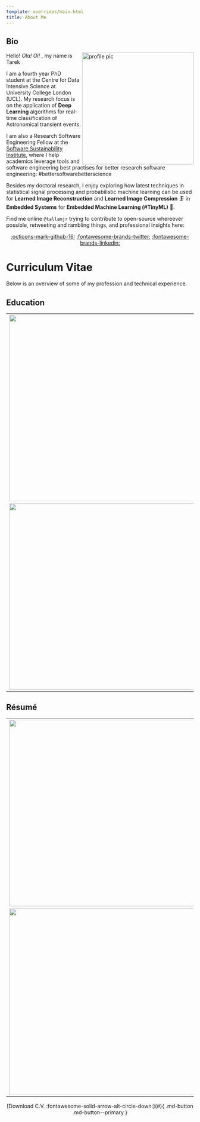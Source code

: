 ```yaml
---
template: overrides/main.html
title: About Me
---
```

## Bio

<img src="./assets/images/profile-crop.png" style='border:0px solid #000000' alt="profile pic" align="right" width="300" height="300">

Hello! _Ola!_ _Oi!_ , my name is Tarek

I am a fourth year PhD student at the Centre for Data Intensive Science at University College London
(UCL). My research focus is on the application of **Deep Learning** algorithms for real-time
classification of Astronomical transient events.

I am also a Research Software Engineering Fellow at the [Software Sustainability
Institute](https://www.software.ac.uk/), where I help academics leverage tools and software
engineering best practises for better research software engineering: #bettersoftwarebetterscience

Besides my doctoral research, I enjoy exploring how latest techniques in statistical signal
processing and probabilistic machine learning can be used for **Learned Image Reconstruction** and
**Learned Image Compression** 🗜️ in **Embedded Systems** for **Embedded Machine Learning (#TinyML)**
📱.

Find me online `@tallamjr` trying to contribute to open-source whereever possible, retweeting and
rambling things, and professional insights here:

<center>
<a class="github-button" href="https://github.com/tallamjr"
data-icon="octicon-mark-github" aria-label="@tallamjr on GitHub">:octicons-mark-github-16:</a>
<a class="twitter-button" href="https://twitter.com/tallamjr"
data-icon="octicon-mark-github" aria-label="@tallamjr on Twitter">:fontawesome-brands-twitter:</a>
<a class="github-button" href="https://github.com/tallamjr"
data-icon="octicon-mark-github" aria-label="@tallamjr on GitHub">:fontawesome-brands-linkedin:</a>
</center>

# Curriculum Vitae

Below is an overview of some of my profession and technical experience.

## Education

<table border = "0" width = "100%">
 <tr>
    <td rowspan = "2">
             <img
             src="https://media-exp1.licdn.com/dms/image/C560BAQHtHsvUbC5v7g/company-logo_200_200/0/1593614233947?e=1645660800&v=beta&t=goG6nBgYupvChTIrTulL0leCzB57__y8b6o0SVxUBfA" width="500px">
    </td>
    <td><strong>Machine Learning Researcher <a href="https://www.w3schools.com">[TIN Internship]</a></strong>
    <br>The Alan Turing Institute, London.</td>
    <td align="right"> 05.2021 - present</td>
 </tr>
 <tr>
    <td colspan = "3">
    Conduct research into unsupervised probabilistic machine learning and scalable non-parametric
    inference techniques for sequential latent factor modelling. Work collaboratively to investigate
    data and model compression techniques for deep neural networks.
    </td>
 </tr>
 <tr>
    <td rowspan = "2">
             <img
             src="https://media-exp1.licdn.com/dms/image/C560BAQHtHsvUbC5v7g/company-logo_200_200/0/1593614233947?e=1645660800&v=beta&t=goG6nBgYupvChTIrTulL0leCzB57__y8b6o0SVxUBfA" width="500px">
    </td>
    <td><strong>Machine Learning Researcher <a href="https://www.w3schools.com">[TIN Internship]</a></strong>
    <br>The Alan Turing Institute, London.</td>
    <td align="right"> 05.2021 - present</td>
 </tr>
 <tr>
    <td colspan = "3">
    Conduct research into unsupervised probabilistic machine learning and scalable non-parametric
    inference techniques for sequential latent factor modelling. Work collaboratively to investigate
    data and model compression techniques for deep neural networks.
    </td>
 </tr>
</table>


## Résumé

<table border = "0" width = "100%">
 <tr>
    <td rowspan = "2">
             <img
             src="https://media-exp1.licdn.com/dms/image/C560BAQHtHsvUbC5v7g/company-logo_200_200/0/1593614233947?e=1645660800&v=beta&t=goG6nBgYupvChTIrTulL0leCzB57__y8b6o0SVxUBfA" width="500px">
    </td>
    <td><strong>Machine Learning Researcher <a href="https://www.w3schools.com">[TIN Internship]</a></strong>
    <br>The Alan Turing Institute, London.</td>
    <td align="right"> 05.2021 - present</td>
 </tr>
 <tr>
    <td colspan = "3">
    Conduct research into unsupervised probabilistic machine learning and scalable non-parametric
    inference techniques for sequential latent factor modelling. Work collaboratively to investigate
    data and model compression techniques for deep neural networks.
    </td>
 </tr>
 <tr>
    <td rowspan = "2">
             <img
             src="https://media-exp1.licdn.com/dms/image/C560BAQHtHsvUbC5v7g/company-logo_200_200/0/1593614233947?e=1645660800&v=beta&t=goG6nBgYupvChTIrTulL0leCzB57__y8b6o0SVxUBfA" width="500px">
    </td>
    <td><strong>Machine Learning Researcher <a href="https://www.w3schools.com">[TIN Internship]</a></strong>
    <br>The Alan Turing Institute, London.</td>
    <td align="right"> 05.2021 - present</td>
 </tr>
 <tr>
    <td colspan = "3">
    Conduct research into unsupervised probabilistic machine learning and scalable non-parametric
    inference techniques for sequential latent factor modelling. Work collaboratively to investigate
    data and model compression techniques for deep neural networks.
    </td>
 </tr>
</table>

<center>
[Download C.V. :fontawesome-solid-arrow-alt-circle-down:](#){ .md-button .md-button--primary }
</center>

